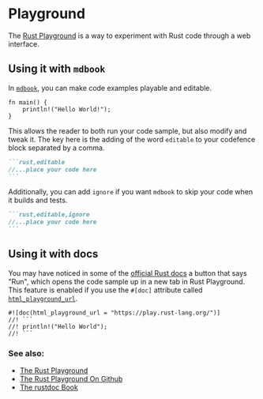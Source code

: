 # Playground

The [Rust Playground](https://play.rust-lang.org/) is a way to experiment with
Rust code through a web interface.

## Using it with `mdbook`

In [`mdbook`][mdbook], you can make code examples playable and editable.

```rust,editable
fn main() {
    println!("Hello World!");
}
```

This allows the reader to both run your code sample, but also modify and tweak
it. The key here is the adding of the word `editable` to your codefence block
separated by a comma.

````markdown
```rust,editable
//...place your code here
```
````

Additionally, you can add `ignore` if you want `mdbook` to skip your code when
it builds and tests.

````markdown
```rust,editable,ignore
//...place your code here
```
````

## Using it with docs

You may have noticed in some of the [official Rust docs][official-rust-docs] a
button that says "Run", which opens the code sample up in a new tab in Rust
Playground. This feature is enabled if you use the `#[doc]` attribute called
[`html_playground_url`][html-playground-url].

```text
#![doc(html_playground_url = "https://play.rust-lang.org/")]
//! ```
//! println!("Hello World");
//! ```
```

### See also:

- [The Rust Playground][rust-playground]
- [The Rust Playground On Github][rust-playground-github]
- [The rustdoc Book][rustdoc-book]

[rust-playground]: https://play.rust-lang.org/
[rust-playground-github]: https://github.com/integer32llc/rust-playground/
[mdbook]: https://github.com/rust-lang/mdBook
[official-rust-docs]: https://doc.rust-lang.org/core/
[rustdoc-book]: https://doc.rust-lang.org/rustdoc/what-is-rustdoc.html
[html-playground-url]: https://doc.rust-lang.org/rustdoc/write-documentation/the-doc-attribute.html#html_playground_url
